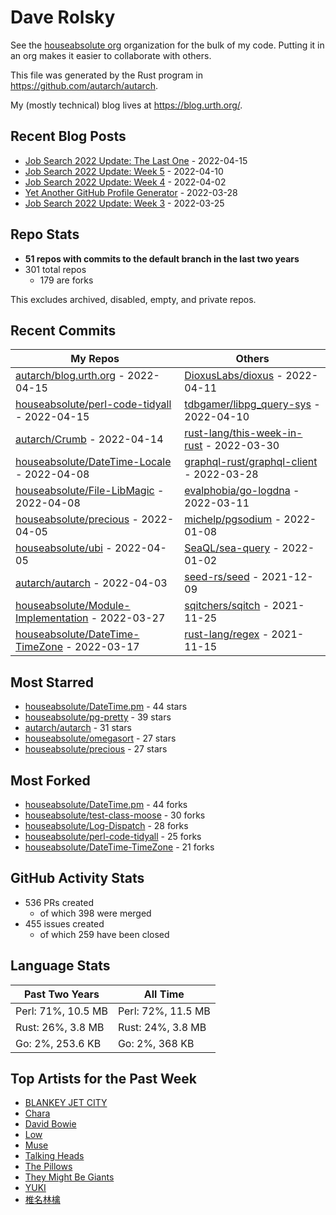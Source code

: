 
# Dave Rolsky

See the [houseabsolute org](/houseabsolute) organization for the bulk of my
code. Putting it in an org makes it easier to collaborate with others.

This file was generated by the Rust program in
https://github.com/autarch/autarch.

My (mostly technical) blog lives at https://blog.urth.org/.

## Recent Blog Posts

- [Job Search 2022 Update: The Last One](https://blog.urth.org/2022/04/15/job-search-2022-update-the-last-one/) - 2022-04-15
- [Job Search 2022 Update: Week 5](https://blog.urth.org/2022/04/10/job-search-2022-update-week-5/) - 2022-04-10
- [Job Search 2022 Update: Week 4](https://blog.urth.org/2022/04/02/job-search-2022-update-week-4/) - 2022-04-02
- [Yet Another GitHub Profile Generator](https://blog.urth.org/2022/03/28/yet-another-github-profile-generator/) - 2022-03-28
- [Job Search 2022 Update: Week 3](https://blog.urth.org/2022/03/25/job-search-2022-update-week-3/) - 2022-03-25


## Repo Stats
- **51 repos with commits to the default branch in the last two years**
- 301 total repos
  - 179 are forks

This excludes archived, disabled, empty, and private repos.

## Recent Commits
| My Repos | Others |
|----------|--------|
| [autarch/blog.urth.org](https://github.com/autarch/blog.urth.org) - 2022-04-15              | [DioxusLabs/dioxus](https://github.com/DioxusLabs/dioxus) - 2022-04-11                |
| [houseabsolute/perl-code-tidyall](https://github.com/houseabsolute/perl-code-tidyall) - 2022-04-15              | [tdbgamer/libpg_query-sys](https://github.com/tdbgamer/libpg_query-sys) - 2022-04-10                |
| [autarch/Crumb](https://github.com/autarch/Crumb) - 2022-04-14              | [rust-lang/this-week-in-rust](https://github.com/rust-lang/this-week-in-rust) - 2022-03-30                |
| [houseabsolute/DateTime-Locale](https://github.com/houseabsolute/DateTime-Locale) - 2022-04-08              | [graphql-rust/graphql-client](https://github.com/graphql-rust/graphql-client) - 2022-03-28                |
| [houseabsolute/File-LibMagic](https://github.com/houseabsolute/File-LibMagic) - 2022-04-08              | [evalphobia/go-logdna](https://github.com/evalphobia/go-logdna) - 2022-03-11                |
| [houseabsolute/precious](https://github.com/houseabsolute/precious) - 2022-04-05              | [michelp/pgsodium](https://github.com/michelp/pgsodium) - 2022-01-08                |
| [houseabsolute/ubi](https://github.com/houseabsolute/ubi) - 2022-04-05              | [SeaQL/sea-query](https://github.com/SeaQL/sea-query) - 2022-01-02                |
| [autarch/autarch](https://github.com/autarch/autarch) - 2022-04-03              | [seed-rs/seed](https://github.com/seed-rs/seed) - 2021-12-09                |
| [houseabsolute/Module-Implementation](https://github.com/houseabsolute/Module-Implementation) - 2022-03-27              | [sqitchers/sqitch](https://github.com/sqitchers/sqitch) - 2021-11-25                |
| [houseabsolute/DateTime-TimeZone](https://github.com/houseabsolute/DateTime-TimeZone) - 2022-03-17              | [rust-lang/regex](https://github.com/rust-lang/regex) - 2021-11-15                |


## Most Starred
- [houseabsolute/DateTime.pm](https://github.com/houseabsolute/DateTime.pm) - 44 stars
- [houseabsolute/pg-pretty](https://github.com/houseabsolute/pg-pretty) - 39 stars
- [autarch/autarch](https://github.com/autarch/autarch) - 31 stars
- [houseabsolute/omegasort](https://github.com/houseabsolute/omegasort) - 27 stars
- [houseabsolute/precious](https://github.com/houseabsolute/precious) - 27 stars


## Most Forked
- [houseabsolute/DateTime.pm](https://github.com/houseabsolute/DateTime.pm) - 44 forks
- [houseabsolute/test-class-moose](https://github.com/houseabsolute/test-class-moose) - 30 forks
- [houseabsolute/Log-Dispatch](https://github.com/houseabsolute/Log-Dispatch) - 28 forks
- [houseabsolute/perl-code-tidyall](https://github.com/houseabsolute/perl-code-tidyall) - 25 forks
- [houseabsolute/DateTime-TimeZone](https://github.com/houseabsolute/DateTime-TimeZone) - 21 forks


## GitHub Activity Stats
- 536 PRs created
  - of which 398 were merged
- 455 issues created
  - of which 259 have been closed

## Language Stats
| Past Two Years        | All Time                |
|-----------------------|-------------------------|
| Perl: 71%, 10.5 MB              | Perl: 72%, 11.5 MB                |
| Rust: 26%, 3.8 MB              | Rust: 24%, 3.8 MB                |
| Go: 2%, 253.6 KB              | Go: 2%, 368 KB                |


## Top Artists for the Past Week
* [BLANKEY JET CITY](https://musicbrainz.org/artist/9eab62e8-99f7-4aac-ab10-5192bd8f2807)
* [Chara](https://musicbrainz.org/artist/94812064-a7c2-49d2-b6b0-b9e76289bf87)
* [David Bowie](https://musicbrainz.org/artist/5441c29d-3602-4898-b1a1-b77fa23b8e50)
* [Low](https://musicbrainz.org/artist/92de643f-fa8f-4e68-b627-4376711b7b33)
* [Muse](https://musicbrainz.org/artist/9c9f1380-2516-4fc9-a3e6-f9f61941d090)
* [Talking Heads](https://musicbrainz.org/artist/a94a7155-c79d-4409-9fcf-220cb0e4dc3a)
* [The Pillows](https://musicbrainz.org/search?query=The%20Pillows&amp;type=artist&amp;method=indexed)
* [They Might Be Giants](https://musicbrainz.org/artist/183d6ef6-e161-47ff-9085-063c8b897e97)
* [YUKI](https://musicbrainz.org/artist/379866cd-980d-4d20-81f2-37986fd766fc)
* [椎名林檎](https://musicbrainz.org/artist/9e414497-23b7-4ab7-9ec6-8ea9864c9e87)

